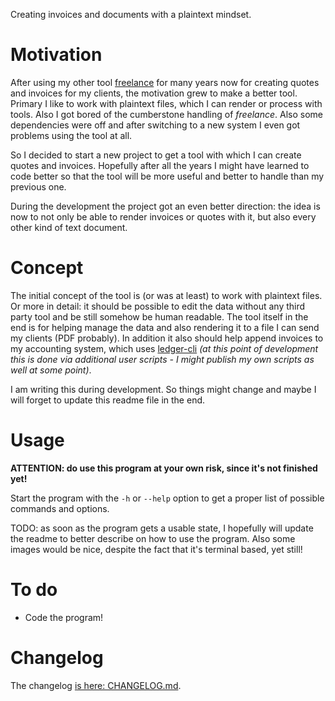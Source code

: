 Creating invoices and documents with a plaintext mindset.

# Motivation

After using my other tool [freelance](https://github.com/Tagirijus/freelance) for many years now for creating quotes and invoices for my clients, the motivation grew to make a better tool. Primary I like to work with plaintext files, which I can render or process with tools. Also I got bored of the cumberstone handling of _freelance_. Also some dependencies were off and after switching to a new system I even got problems using the tool at all.

So I decided to start a new project to get a tool with which I can create quotes and invoices. Hopefully after all the years I might have learned to code better so that the tool will be more useful and better to handle than my previous one.

During the development the project got an even better direction: the idea is now to not only be able to render invoices or quotes with it, but also every other kind of text document.

# Concept

The initial concept of the tool is (or was at least) to work with plaintext files. Or more in detail: it should be possible to edit the data without any third party tool and be still somehow be human readable. The tool itself in the end is for helping manage the data and also rendering it to a file I can send my clients (PDF probably). In addition it also should help append invoices to my accounting system, which uses [ledger-cli](https://ledger-cli.org/) _(at this point of development this is done via additional user scripts - I might publish my own scripts as well at some point)_.

I am writing this during development. So things might change and maybe I will forget to update this readme file in the end.

# Usage

**ATTENTION: do use this program at your own risk, since it's not finished yet!**

Start the program with the `-h` or `--help` option to get a proper list of possible commands and options.

TODO: as soon as the program gets a usable state, I hopefully will update the readme to better describe on how to use the program. Also some images would be nice, despite the fact that it's terminal based, yet still!

# To do

- Code the program!

# Changelog

The changelog [is here: CHANGELOG.md](CHANGELOG.md).

